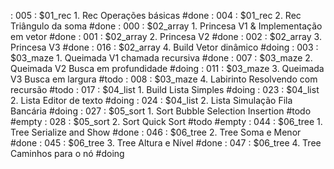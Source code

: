 [](../base/005/Readme.md) : 005 : $01_rec   1. Rec Operações básicas                  #done
[](../base/004/Readme.md) : 004 : $01_rec   2. Rec Triângulo da soma                  #done
[](../base/000/Readme.md) : 000 : $02_array 1. Princesa V1 & Implementação em vetor   #done
[](../base/001/Readme.md) : 001 : $02_array 2. Princesa V2                            #done
[](../base/002/Readme.md) : 002 : $02_array 3. Princesa V3                            #done
[](../base/016/Readme.md) : 016 : $02_array 4. Build Vetor dinâmico                   #doing
[](../base/003/Readme.md) : 003 : $03_maze  1. Queimada V1 chamada recursiva          #done
[](../base/007/Readme.md) : 007 : $03_maze  2. Queimada V2 Busca em profundidade      #doing
[](../base/011/Readme.md) : 011 : $03_maze  3. Queimada V3 Busca em largura           #todo
[](../base/008/Readme.md) : 008 : $03_maze  4. Labirinto Resolvendo com recursão      #todo
[](../base/017/Readme.md) : 017 : $04_list  1. Build Lista Simples                    #doing
[](../base/023/Readme.md) : 023 : $04_list  2. Lista Editor de texto                  #doing
[](../base/024/Readme.md) : 024 : $04_list  2. Lista Simulação Fila Bancária          #doing
[](../base/027/Readme.md) : 027 : $05_sort  1. Sort Bubble Selection Insertion        #todo #empty
[](../base/028/Readme.md) : 028 : $05_sort  2. Sort Quick Sort                        #todo #empty
[](../base/044/Readme.md) : 044 : $06_tree  1. Tree Serialize and Show                #done
[](../base/046/Readme.md) : 046 : $06_tree  2. Tree Soma e Menor                      #done
[](../base/045/Readme.md) : 045 : $06_tree  3. Tree Altura e Nível                    #done
[](../base/047/Readme.md) : 047 : $06_tree  4. Tree Caminhos para o nó                #doing
